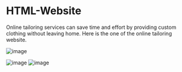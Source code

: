 # HTML-Website
Online tailoring services can save time and effort by providing custom clothing without leaving home. Here is the one of the online tailoring website.

![image](https://github.com/sandhyamindhyala/HTML-Website/assets/144439154/0eec5cde-241b-4a79-83c1-ba0a53ba9a87)


![image](https://github.com/sandhyamindhyala/HTML-Website/assets/144439154/6d04fe65-a556-45ff-a73d-a3398e48ee54)
![image](https://github.com/sandhyamindhyala/HTML-Website/assets/144439154/6a699235-a9fa-466e-b7bd-3912cdc1784e)
